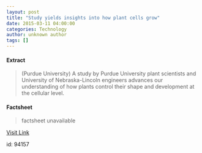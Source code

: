 ```yaml
---
layout: post
title: "Study yields insights into how plant cells grow"
date: 2015-03-11 04:00:00
categories: Technology
author: unknown author
tags: []
---
```



#### Extract
>(Purdue University) A study by Purdue University plant scientists and University of Nebraska-Lincoln engineers advances our understanding of how plants control their shape and development at the cellular level.

#### Factsheet
>factsheet unavailable

[Visit Link](http://www.eurekalert.org/pub_releases/2015-03/pu-syi031015.php)

id:   94157
